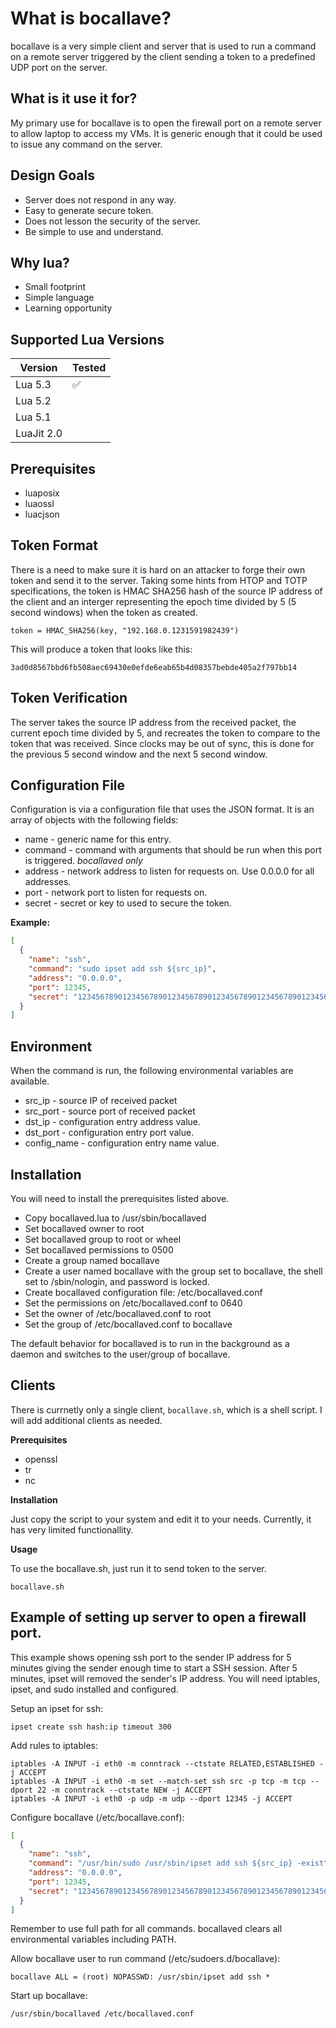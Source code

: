# What is bocallave?

bocallave is a very simple client and server that is used to run a
command on a remote server triggered by the client sending a token to
a predefined UDP port on the server.

## What is it use it for?

My primary use for bocallave is to open the firewall port on a remote
server to allow laptop to access my VMs. It is generic enough that it
could be used to issue any command on the server.

## Design Goals

* Server does not respond in any way.
* Easy to generate secure token.
* Does not lesson the security of the server.
* Be simple to use and understand.

## Why lua?

* Small footprint
* Simple language
* Learning opportunity

## Supported Lua Versions

Version | Tested
------- | ---------
Lua 5.3 | :white_check_mark:
Lua 5.2 | 
Lua 5.1 | 
LuaJit 2.0 | 

## Prerequisites

* luaposix
* luaossl
* luacjson

## Token Format

There is a need to make sure it is hard on an attacker to forge their
own token and send it to the server. Taking some hints from HTOP and
TOTP specifications, the token is HMAC SHA256 hash of the source IP
address of the client and an interger representing the epoch time
divided by 5 (5 second windows) when the token as created.

    token = HMAC_SHA256(key, "192.168.0.1231591982439")

This will produce a token that looks like this:

    3ad0d8567bbd6fb508aec69430e0efde6eab65b4d08357bebde405a2f797bb14

## Token Verification

The server takes the source IP address from the received packet, the
current epoch time divided by 5, and recreates the token to compare to
the token that was received.  Since clocks may be out of sync, this is done for
the previous 5 second window and the next 5 second window.

## Configuration File

Configuration is via a configuration file that uses the JSON format.
It is an array of objects with the following fields:

* name - generic name for this entry.
* command - command with arguments that should be run when this port is triggered. *bocallaved only*
* address - network address to listen for requests on.  Use 0.0.0.0 for all addresses.
* port - network port to listen for requests on.
* secret - secret or key to used to secure the token.

**Example:**

```json
[
  {
    "name": "ssh",
    "command": "sudo ipset add ssh ${src_ip}",
    "address": "0.0.0.0",
    "port": 12345,
    "secret": "123456789012345678901234567890123456789012345678901234567890"
  }
]
```

## Environment

When the command is run, the following environmental variables are available.

* src_ip - source IP of received packet
* src_port - source port of received packet
* dst_ip - configuration entry address value.
* dst_port - configuration entry port value.
* config_name - configuration entry name value.

## Installation

You will need to install the prerequisites listed above.

* Copy bocallaved.lua to /usr/sbin/bocallaved
* Set bocallaved owner to root
* Set bocallaved group to root or wheel
* Set bocallaved permissions to 0500
* Create a group named bocallave
* Create a user named bocallave with the group set to bocallave, the
  shell set to /sbin/nologin, and password is locked.
* Create bocallaved configuration file: /etc/bocallaved.conf
* Set the permissions on /etc/bocallaved.conf to 0640
* Set the owner of /etc/bocallaved.conf to root
* Set the group of /etc/bocallaved.conf to bocallave

The default behavior for bocallaved is to run in the background as a
daemon and switches to the user/group of bocallave.

## Clients

There is currnetly only a single client, `bocallave.sh`, which is a
shell script. I will add additional clients as needed.

**Prerequisites**

* openssl
* tr
* nc

**Installation**

Just copy the script to your system and edit it to your
needs. Currently, it has very limited functionallity.

**Usage**

To use the bocallave.sh, just run it to send token to the server.

    bocallave.sh

## Example of setting up server to open a firewall port.

This example shows opening ssh port to the sender IP address for 5
minutes giving the sender enough time to start a SSH session. After 5
minutes, ipset will removed the sender's IP address.  You will need
iptables, ipset, and sudo installed and configured.

Setup an ipset for ssh:

    ipset create ssh hash:ip timeout 300

Add rules to iptables:

    iptables -A INPUT -i eth0 -m conntrack --ctstate RELATED,ESTABLISHED -j ACCEPT
    iptables -A INPUT -i eth0 -m set --match-set ssh src -p tcp -m tcp --dport 22 -m conntrack --ctstate NEW -j ACCEPT
    iptables -A INPUT -i eth0 -p udp -m udp --dport 12345 -j ACCEPT

Configure bocallave (/etc/bocallave.conf):

```json
[
  {
    "name": "ssh",
    "command": "/usr/bin/sudo /usr/sbin/ipset add ssh ${src_ip} -exist",
    "address": "0.0.0.0",
    "port": 12345,
    "secret": "123456789012345678901234567890123456789012345678901234567890"
  }
]
```

Remember to use full path for all commands. bocallaved clears all
environmental variables including PATH.

Allow bocallave user to run command (/etc/sudoers.d/bocallave):

    bocallave ALL = (root) NOPASSWD: /usr/sbin/ipset add ssh *

Start up bocallave:

    /usr/sbin/bocallaved /etc/bocallaved.conf
